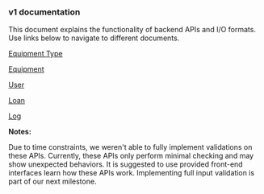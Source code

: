 ### v1 documentation

This document explains the functionality of backend APIs and I/O formats.
Use links below to navigate to different documents.

[Equipment Type](Equipment-Type-Routes)

[Equipment](Equipment-Routes)

[User](User-Routes)

[Loan](Loan-Routes)

[Log](Log-Routes)

**Notes:**

Due to time constraints, we weren't able to fully implement validations on these APIs. Currently, these APIs only perform minimal checking and may show unexpected behaviors. It is suggested to use provided front-end interfaces learn how these APIs work. Implementing full input validation is part of our next milestone.